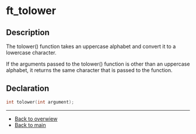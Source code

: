 # ft_tolower

## Description
The tolower() function takes an uppercase alphabet and convert it to a lowercase character.

If the arguments passed to the tolower() function is other than an uppercase alphabet, it returns the same character that is passed to the function.

## Declaration
```c
int tolower(int argument);
```

---
- [Back to overwiew](Overview_about_function.md)
- [Back to main](/)
